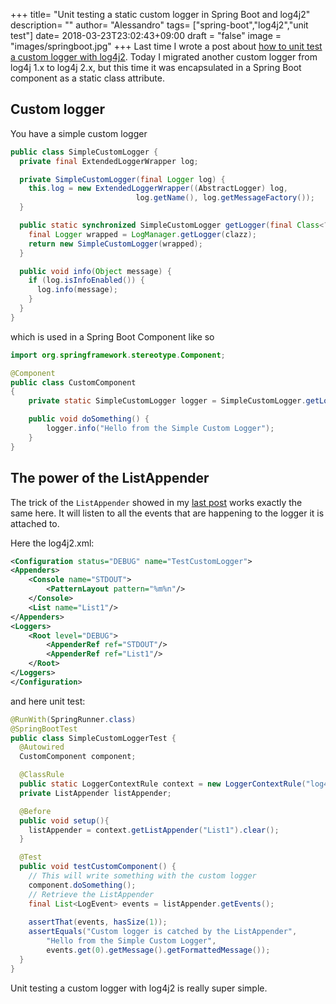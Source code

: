 +++
title= "Unit testing a static custom logger in Spring Boot and log4j2"
description= ""
author= "Alessandro"
tags= ["spring-boot","log4j2","unit test"]
date= 2018-03-23T23:02:43+09:00
draft = "false"
image = "images/springboot.jpg"
+++
Last time I wrote a post about [how to unit test a custom logger with log4j2](https://www.alebaffa.com/2018/03/17/unit-testing-custom-logger-log4j2/). Today I migrated another custom logger from log4j 1.x to log4j 2.x, but this time it was encapsulated in a Spring Boot component as a static class attribute.

## Custom logger
You have a simple custom logger

```java
public class SimpleCustomLogger {
  private final ExtendedLoggerWrapper log;

  private SimpleCustomLogger(final Logger log) {
    this.log = new ExtendedLoggerWrapper((AbstractLogger) log, 
                            log.getName(), log.getMessageFactory());
  }

  public static synchronized SimpleCustomLogger getLogger(final Class<?> clazz) {
    final Logger wrapped = LogManager.getLogger(clazz);
    return new SimpleCustomLogger(wrapped);
  }

  public void info(Object message) {
    if (log.isInfoEnabled()) {
      log.info(message);
    }
  }
}
```

which is used in a Spring Boot Component like so

```java
import org.springframework.stereotype.Component;

@Component
public class CustomComponent
{
    private static SimpleCustomLogger logger = SimpleCustomLogger.getLogger(CustomComponent.class);

    public void doSomething() {
        logger.info("Hello from the Simple Custom Logger");
    }
}
```

## The power of the ListAppender
The trick of the `ListAppender` showed in my [last post](https://www.alebaffa.com/2018/03/17/unit-testing-custom-logger-log4j2/) works exactly the same here. It will listen to all the events that are happening to the logger it is attached to.

Here the log4j2.xml:
```xml
<Configuration status="DEBUG" name="TestCustomLogger">
<Appenders>
    <Console name="STDOUT">
        <PatternLayout pattern="%m%n"/>
    </Console>
    <List name="List1"/>
</Appenders>
<Loggers>
    <Root level="DEBUG">
        <AppenderRef ref="STDOUT"/>
        <AppenderRef ref="List1"/>
    </Root>
</Loggers>
</Configuration>
```

and here unit test:

```java
@RunWith(SpringRunner.class)
@SpringBootTest
public class SimpleCustomLoggerTest {
  @Autowired
  CustomComponent component;

  @ClassRule
  public static LoggerContextRule context = new LoggerContextRule("log4j2.xml");
  private ListAppender listAppender;

  @Before
  public void setup(){
    listAppender = context.getListAppender("List1").clear();
  }

  @Test
  public void testCustomComponent() {
    // This will write something with the custom logger
    component.doSomething(); 
    // Retrieve the ListAppender
    final List<LogEvent> events = listAppender.getEvents();
    
    assertThat(events, hasSize(1));
    assertEquals("Custom logger is catched by the ListAppender",
        "Hello from the Simple Custom Logger",
        events.get(0).getMessage().getFormattedMessage());
  }
}
```
Unit testing a custom logger with log4j2 is really super simple.
